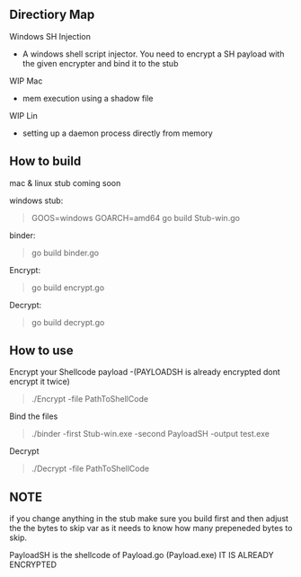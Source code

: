 Directiory Map
------------------------------
Windows SH Injection
- A windows shell script injector. You need to encrypt a SH payload with the given encrypter and bind it to the stub

WIP Mac
- mem execution using a shadow file

WIP Lin
- setting up a daemon process directly from memory 


How to build
------------------------------ 
mac & linux stub coming soon 

windows stub:
> GOOS=windows GOARCH=amd64 go build Stub-win.go 

binder:
> go build binder.go 

Encrypt:
> go build encrypt.go

Decrypt:
> go build decrypt.go

How to use 
------------------------------ 
Encrypt your Shellcode payload -(PAYLOADSH is already encrypted dont encrypt it twice)
> ./Encrypt -file PathToShellCode


Bind the files
> ./binder -first Stub-win.exe -second PayloadSH -output test.exe

Decrypt
> ./Decrypt -file PathToShellCode


NOTE
------------------------------ 
if you change anything in the stub make sure you build first and then adjust the the bytes to skip var as it needs to know how many prepeneded bytes to skip. 

PayloadSH is the shellcode of Payload.go (Payload.exe) IT IS ALREADY ENCRYPTED
